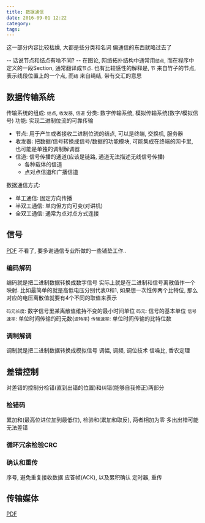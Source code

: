 ```yaml
---
title: 数据通信
date: 2016-09-01 12:22
category:
tags:
---
```


这一部分内容比较枯燥, 大都是些分类和名词
偏通信的东西就略过去了

-- 话说节点和结点有啥不同?
-- 在图论, 网络拓扑结构中通常用`结点`, 而在程序中定义的一段Section, 通常翻译成`节点`. 也有比较感性的解释是, `节` 来自竹子的节点, 表示线段位置上的一个点, 而`结` 来自绳结, 带有交汇的意思

## 数据传输系统
传输系统的组成: `结点`, `收发器`, `信道`
分类: 数字传输系统, 模拟传输系统(数字/模拟信号)
功能: 实现二进制位流的可靠传输

- 节点: 用于产生或者接收二进制位流的结点, 可以是终端, 交换机, 服务器
- 收发器: 把数据/信号转换成信号/数据的功能模块, 可能集成在终端的网卡里, 也可能是单独的调制解调器
- 信道: 信号传播的通道(应该是链路, 通道无法描述无线信号传播)
    - 各种载体的信道
    - 点对点信道和广播信道

数据通信方式:
- 单工通信: 固定方向传播
- 半双工通信: 单向但方向可变(对讲机)
- 全双工通信: 通常为点对点方式连接

## 信号
[PDF](http://www.xuetangx.com/asset-v1:UST+UST001+_+type@asset+block@%E8%A7%86%E9%A2%912_%E4%BF%A1%E5%8F%B7.pdf)
不看了, 要多谢通信专业所做的一些铺垫工作..

### 编码解码
编码就是把二进制数据转换成数字信号
实际上就是在二进制和信号离散值作一个映射. 比如最简单的就是高低电压分别代表0和1, 如果想一次性传两个比特位, 那么对应的电压离散值就要有4个不同的取值来表示

`码元长度`: 数字信号里某离散值维持不变的最小时间单位
`码元`: 信号的基本单位
`信号速率`: 单位时间传输的码元数(`波特率`)
`传输速率`: 单位时间传输的比特位数

### 调制解调
调制就是把二进制数据转换成模拟信号
调幅, 调频, 调位技术
信噪比, 香农定理

## 差错控制
对差错的控制分检错(直到出错的位置)和纠错(能够自我修正)两部分

### 检错码
累加和(最高位进位加到最低位), 检验和(累加和取反), 两者相加为零
多出出错可能无法差错

### 循环冗余检验CRC

### 确认和重传
序号, 避免重复接收数据
应答帧(ACK), 以及累积确认
定时器, 重传

## 传输媒体
[PDF](http://www.xuetangx.com/asset-v1:UST+UST001+_+type@asset+block@%E8%A7%86%E9%A2%917_%E4%BC%A0%E8%BE%93%E5%AA%92%E4%BD%93.pdf)
